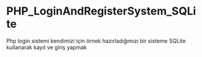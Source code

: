 # PHP_LoginAndRegisterSystem_SQLite
Php login sistemi kendimizi için örnek hazırladığımızı bir sisteme SQLite kullanarak kayıt ve giriş yapmak
